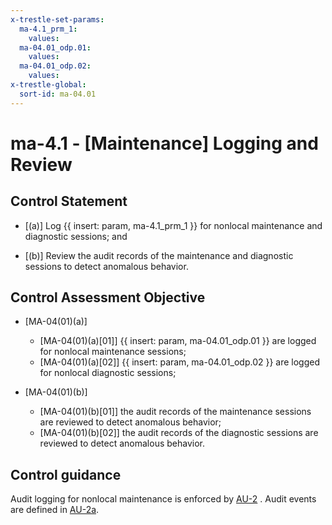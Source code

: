 ```yaml
---
x-trestle-set-params:
  ma-4.1_prm_1:
    values:
  ma-04.01_odp.01:
    values:
  ma-04.01_odp.02:
    values:
x-trestle-global:
  sort-id: ma-04.01
---
```


# ma-4.1 - \[Maintenance\] Logging and Review

## Control Statement

- \[(a)\] Log {{ insert: param, ma-4.1_prm_1 }} for nonlocal maintenance and diagnostic sessions; and

- \[(b)\] Review the audit records of the maintenance and diagnostic sessions to detect anomalous behavior.

## Control Assessment Objective

- \[MA-04(01)(a)\]

  - \[MA-04(01)(a)[01]\] {{ insert: param, ma-04.01_odp.01 }} are logged for nonlocal maintenance sessions;
  - \[MA-04(01)(a)[02]\] {{ insert: param, ma-04.01_odp.02 }} are logged for nonlocal diagnostic sessions;

- \[MA-04(01)(b)\]

  - \[MA-04(01)(b)[01]\] the audit records of the maintenance sessions are reviewed to detect anomalous behavior;
  - \[MA-04(01)(b)[02]\] the audit records of the diagnostic sessions are reviewed to detect anomalous behavior.

## Control guidance

Audit logging for nonlocal maintenance is enforced by [AU-2](#au-2) . Audit events are defined in [AU-2a](#au-2_smt.a).
